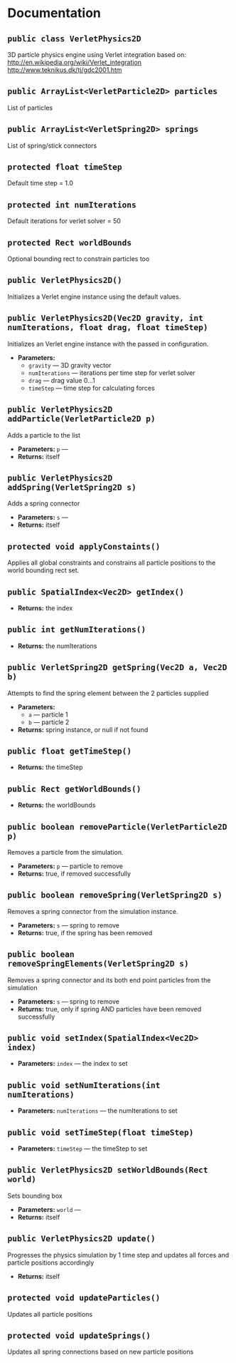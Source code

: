 # Documentation

## `public class VerletPhysics2D`

3D particle physics engine using Verlet integration based on: http://en.wikipedia.org/wiki/Verlet_integration http://www.teknikus.dk/tj/gdc2001.htm

## `public ArrayList<VerletParticle2D> particles`

List of particles

## `public ArrayList<VerletSpring2D> springs`

List of spring/stick connectors

## `protected float timeStep`

Default time step = 1.0

## `protected int numIterations`

Default iterations for verlet solver = 50

## `protected Rect worldBounds`

Optional bounding rect to constrain particles too

## `public VerletPhysics2D()`

Initializes a Verlet engine instance using the default values.

## `public VerletPhysics2D(Vec2D gravity, int numIterations, float drag, float timeStep)`

Initializes an Verlet engine instance with the passed in configuration.

 * **Parameters:**
   * `gravity` — 3D gravity vector
   * `numIterations` — iterations per time step for verlet solver
   * `drag` — drag value 0...1
   * `timeStep` — time step for calculating forces

## `public VerletPhysics2D addParticle(VerletParticle2D p)`

Adds a particle to the list

 * **Parameters:** `p` — 
 * **Returns:** itself

## `public VerletPhysics2D addSpring(VerletSpring2D s)`

Adds a spring connector

 * **Parameters:** `s` — 
 * **Returns:** itself

## `protected void applyConstaints()`

Applies all global constraints and constrains all particle positions to the world bounding rect set.

## `public SpatialIndex<Vec2D> getIndex()`

 * **Returns:** the index

## `public int getNumIterations()`

 * **Returns:** the numIterations

## `public VerletSpring2D getSpring(Vec2D a, Vec2D b)`

Attempts to find the spring element between the 2 particles supplied

 * **Parameters:**
   * `a` — particle 1
   * `b` — particle 2
 * **Returns:** spring instance, or null if not found

## `public float getTimeStep()`

 * **Returns:** the timeStep

## `public Rect getWorldBounds()`

 * **Returns:** the worldBounds

## `public boolean removeParticle(VerletParticle2D p)`

Removes a particle from the simulation.

 * **Parameters:** `p` — particle to remove
 * **Returns:** true, if removed successfully

## `public boolean removeSpring(VerletSpring2D s)`

Removes a spring connector from the simulation instance.

 * **Parameters:** `s` — spring to remove
 * **Returns:** true, if the spring has been removed

## `public boolean removeSpringElements(VerletSpring2D s)`

Removes a spring connector and its both end point particles from the simulation

 * **Parameters:** `s` — spring to remove
 * **Returns:** true, only if spring AND particles have been removed successfully

## `public void setIndex(SpatialIndex<Vec2D> index)`

 * **Parameters:** `index` — the index to set

## `public void setNumIterations(int numIterations)`

 * **Parameters:** `numIterations` — the numIterations to set

## `public void setTimeStep(float timeStep)`

 * **Parameters:** `timeStep` — the timeStep to set

## `public VerletPhysics2D setWorldBounds(Rect world)`

Sets bounding box

 * **Parameters:** `world` — 
 * **Returns:** itself

## `public VerletPhysics2D update()`

Progresses the physics simulation by 1 time step and updates all forces and particle positions accordingly

 * **Returns:** itself

## `protected void updateParticles()`

Updates all particle positions

## `protected void updateSprings()`

Updates all spring connections based on new particle positions